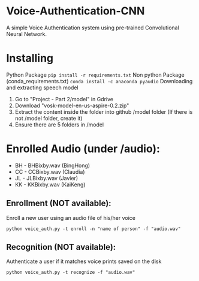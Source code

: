 # Voice-Authentication-CNN
A simple Voice Authentication system using pre-trained Convolutional Neural Network.


# Installing
Python Package
``pip install -r requirements.txt``
Non python Package (conda_requirements.txt)
``conda install -c anaconda pyaudio``
Downloading and extracting speech model
1. Go to "Project - Part 2/model" in Gdrive
2. Download "vosk-model-en-us-aspire-0.2.zip"
3. Extract the content inside the folder into github /model folder (If there is not /model folder, create it)
4. Ensure there are 5 folders in /model


# Enrolled Audio (under /audio):
* BH - BHBixby.wav (BingHong)
* CC - CCBixby.wav (Claudia)
* JL - JLBixby.wav (Javier)
* KK - KKBixby.wav (KaiKeng)


## Enrollment (NOT available):
Enroll a new user using an audio file of his/her voice

``python voice_auth.py -t enroll -n "name of person" -f "audio.wav"``

 
## Recognition (NOT available):
Authenticate a user if it matches voice prints saved on the disk

``python voice_auth.py -t recognize -f "audio.wav"``


